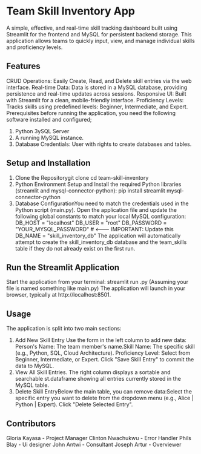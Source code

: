 # Team Skill Inventory App
A simple, effective, and real-time skill tracking dashboard built using Streamlit for the frontend and MySQL for persistent backend storage. This application allows teams to quickly input, view, and manage individual skills and proficiency levels.

## Features
CRUD Operations:
Easily Create, Read, and Delete skill entries via the web interface.
Real-time Data: Data is stored in a MySQL database, providing persistence and real-time updates across sessions.
Responsive UI: Built with Streamlit for a clean, mobile-friendly interface.
Proficiency Levels: Tracks skills using predefined levels: Beginner, Intermediate, and Expert.
Prerequisites before running the application, you need the following software installed and configured;
1. Python 3ySQL Server
2. A running MySQL instance.
3. Database Credentials: User with rights to create databases and tables.
   
## Setup and Installation
1. Clone the Repositorygit clone <repository-url>
cd team-skill-inventory
6. Python Environment Setup and Install the required Python libraries (streamlit and mysql-connector-python): pip install streamlit mysql-connector-python
7. Database ConfigurationYou need to match the credentials used in the Python script (main.py). Open the application file and update the following global constants to match your local MySQL configuration:
  DB_HOST = "localhost"
  DB_USER = "root"
  DB_PASSWORD = "YOUR_MYSQL_PASSWORD" # <--- IMPORTANT: Update this
  DB_NAME = "skill_inventory_db" 
The application will automatically attempt to create the skill_inventory_db database and the team_skills table if they do not already exist on the first run.

## Run the Streamlit Application
Start the application from your terminal:
streamlit run <your-script-name>.py 
(Assuming your file is named something like main.py)
The application will launch in your browser, typically at http://localhost:8501.

## Usage
The application is split into two main sections:
1. Add New Skill Entry Use the form in the left column to add new data:
   Person's Name: The team member's name.Skill Name: The specific skill (e.g., Python, SQL, Cloud Architecture).
   Proficiency Level: Select from Beginner, Intermediate, or Expert. Click "Save Skill Entry" to commit the data to MySQL.
2. View All Skill Entries. The right column displays a sortable and searchable st.dataframe showing all entries currently stored in the MySQL table.
3. Delete Skill EntryBelow the main table, you can remove data:Select the specific entry you want to delete from the dropdown menu (e.g., Alice | Python | Expert).
      Click "Delete Selected Entry".

## Contributors
Gloria Kayasa - Project Manager
Clinton Nwachukwu - Error Handler
Phils Blay - Ui designer
John Antwi - Consultant
Joseph Artur - Overviewer
